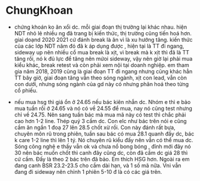 # ChungKhoan

- chứng khoán ko ăn xổi dc. mỗi giai đoạn thị trường lại khác nhau. hiện NDT nhỏ lẻ nhiều ng đã trang bị kiến thức, thị trường cũng tiến hoá hơn.
giai doạnd 2020 2021 cứ đánh break là ăn vì là xu hướng tăng. kiến thức của các lớp NDT năm đó đã k áp dụng được , hiện tại là TT đi ngang, sideway up nên nhiều cổ mua break là xịt, vì break mà k xịt thì đã là TT tăng rồi, nó k đủ lực để tăng nên mứoi sideway, vậy nên giờ lại phải mua kiểu khác, break retest và còn phải xem nội tại doanh nghiệp.
em tham gia năm 2018, 2019 cũng là giai đoạn TT đi ngang nhưng cũng khác hẳn TT bây giờ, giai đoạn tăng vẫn theo sóng ngành, xịt con lead, vẫn còn con dưới, nhưng sóng ngành của gd này có nhưng phân hoá theo từng cổ phiếu.

- nếu mua hsg thì giá ổn ở 24.65 nếu bác kiên nhẫn dc. Nhóm e thì e bảo mua tuần rồi ở 24.65 và nó có về 24.55 để mua, nay nó cũng test nhưng chỉ về 24.75. Nên sang tuần bác mà mua mã này có test thì chắc phải cao hơn 1-2 line. Thép quý 3 cầm dc.
Con elc như bác trên nói e cũng cầm ăn ngắn 1 đoạ 27 lên 28.5 chốt xừ rồi. Con này đánh rất bựa, chuyên môn rũ trong phiên, tuần sau bác có mua 28.1 quanh đấy dc, bác k care 1-2 line thì lên 1 tý. Nó chuyên rũ kiểu đấy nên vẫn có thể mua dc. Sóng công nghệ e thấy vẫn ok và chưa nổ bong bóng , đỉnh mới đây nó 30 nên bác muốn chốt thì canh đây cũng dc, còn đã cầm dc giá 28 thì cứ cầm. Đấy là theo 2 bác trên đã bảo. Em thích HSG hơn.
Ngoài ra em đang canh BSR 23.2-23.5 cho cầm dài hạn, và 1 số mã nữa.
Vni vẫn đang đi sideway nên chỉnh 1 phiên 5-10 đ là có các giá trên.
